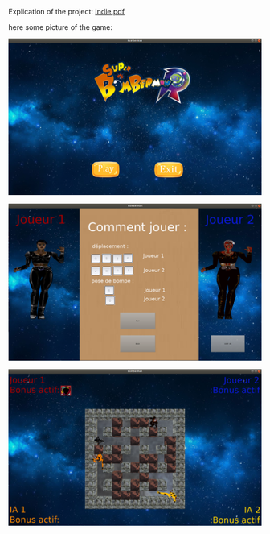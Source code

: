 
Explication of the project: [Indie.pdf](https://github.com/BNouailhac/Epitech-Project/blob/master/Indie%20Studio%20(CPP)/indie.pdf)



here some picture of the game:

![Main Menu](https://github.com/BNouailhac/Epitech-Project/blob/master/Indie%20Studio%20(CPP)/Image_Git/Capture%20du%202020-07-02%2020-34-30.png)

![Picture in game](https://github.com/BNouailhac/Epitech-Project/blob/master/Indie%20Studio%20(CPP)/Image_Git/Capture%20du%202020-07-02%2020-35-19.png)

![Picture in game](https://github.com/BNouailhac/Epitech-Project/blob/master/Indie%20Studio%20(CPP)/Image_Git/Capture%20du%202020-07-02%2020-35-49.png)
